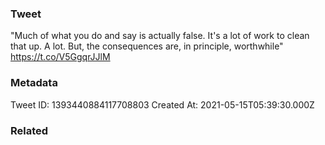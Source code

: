 ### Tweet
"Much of what you do and say is actually false. It's a lot of work to clean that up. A lot. But, the consequences are, in principle, worthwhile" https://t.co/V5GgqrJJlM

### Metadata
Tweet ID: 1393440884117708803
Created At: 2021-05-15T05:39:30.000Z

### Related

